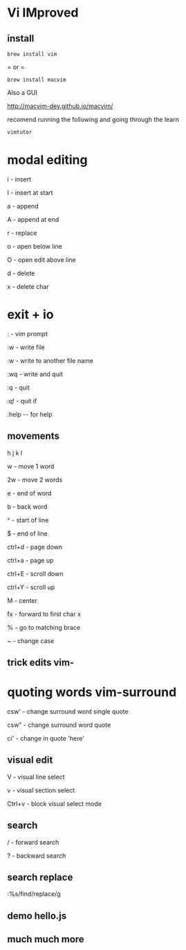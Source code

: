 # Vi IMproved

## install

```brew install vim```

= or = 

```brew install macvim```

Also a GUI 

http://macvim-dev.github.io/macvim/

recomend running the following and going through the learn

```bash
vimtutor
```

# modal editing

i - insert

I - insert at start

a - append

A - append at end

r - replace

o - open below line

O - open edit above line

d - delete

x - delete char

# exit + io

: - vim prompt 

:w - write file

:w <name> - write to another file name

:wq - write and quit

:q - quit

:q! - quit if 

:help -- for help

## movements

h j k l

w - move 1 word

2w - move 2 words

e - end of word

b - back word

^ - start of line

$ - end of line

ctrl+d - page down

ctrl+a - page up

ctrl+E - scroll down

ctrl+Y - scroll up

M - center

fx - forward to first char x

% - go to matching brace

~ - change case

## trick edits vim-

# quoting words vim-surround

csw' - change surround word single quote

csw" - change surround word quote

ci'  - change in quote 'here'

## visual edit

V - visual line select

v - visual section select

Ctrl+v - block visual select mode


## search

/ - forward search

? - backward search

## search replace

:%s/find/replace/g

## demo hello.js

## much much more
